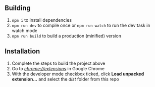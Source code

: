 ## Building

1.  `npm i` to install dependencies
2.  `npm run dev` to compile once or `npm run watch` to run the dev task in watch mode
3.  `npm run build` to build a production (minified) version

## Installation

1.  Complete the steps to build the project above
2.  Go to [_chrome://extensions_](chrome://extensions) in Google Chrome
3.  With the developer mode checkbox ticked, click **Load unpacked extension...** and select the _dist_ folder from this repo
